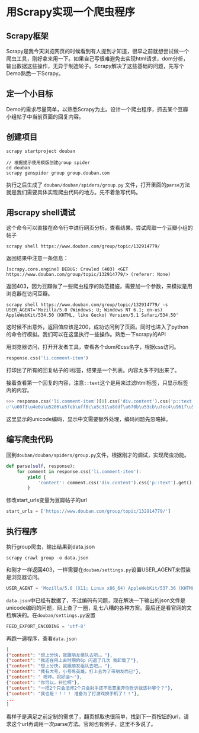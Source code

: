 # 用Scrapy实现一个爬虫程序

## Scrapy框架
Scrapy是我今天浏览网页的时候看到有人提到才知道，很早之前就想尝试做一个爬虫工具，刚好拿来用一下。如果自己写很难避免去实现html请求，dom分析，输出数据这些操作，无异于制造轮子。Scrapy解决了这些基础的问题，先写个Demo熟悉一下Scrapy。

## 定一个小目标
Demo的需求尽量简单，以熟悉Scrapy为主。设计一个爬虫程序，抓去某个豆瓣小组帖子中当前页面的回复内容。

## 创建项目
```
scrapy startproject douban

// 根据提示使用模版创建group spider
cd douban
scrapy genspider group group.douban.com
```
执行之后生成了 `douban/douban/spiders/group.py` 文件，打开里面的`parse`方法就是我们需要具体实现爬虫代码的地方。先不着急写代码。

## 用scrapy shell调试
这个命令可以直接在命令行中进行网页分析，查看结果。尝试爬取一个豆瓣小组的帖子
```
scrapy shell https://www.douban.com/group/topic/132914779/
```
返回结果中注意一条信息：
```
[scrapy.core.engine] DEBUG: Crawled (403) <GET https://www.douban.com/group/topic/132914779/> (referer: None)
```
返回403，因为豆瓣做了一些爬虫程序的防范措施，需要加一个参数，来模拟是用浏览器在访问豆瓣。
```
scrapy shell https://www.douban.com/group/topic/132914779/ -s USER_AGENT='Mozilla/5.0 (Windows; U; Windows NT 6.1; en-us) AppleWebKit/534.50 (KHTML, like Gecko) Version/5.1 Safari/534.50'
```
这时候不出意外，返回值应该是200，成功访问到了页面。同时也进入了python的命令行模拟。我们可以在这里执行一些操作。熟悉一下scrapy的API

用浏览器访问，打开开发者工具，查看各个dom和css名字，根据css访问。
```python
response.css('li.comment-item')
```
打印出了所有的回复帖子的li标签，结果是一个列表。内容太多不列出来了。

接着查看第一个回复的内容，注意`::text`这个是用来过滤html标签，只显示标签内的内容。
```python
>>> response.css('li.comment-item')[0].css('div.content').css('p::text').get()
u'\u60f3\u4e0a\u5206\u5feb\uff0c\u5c31\u8ddf\u670b\u53cb\u7ec4\u961f\u53bb\u5427\u3002\u3002'
```
这里显示的unicode编码，显示中文需要额外处理，编码问题先忽略掉。

## 编写爬虫代码
回到`douban/douban/spiders/group.py`文件，根据刚才的调试，实现爬虫功能。
```python
def parse(self, response):
    for comment in response.css('li.comment-item'):
        yield {
            'content': comment.css('div.content').css('p::text').get(),
        }
```
修改start_urls变量为豆瓣帖子的url
```python
start_urls = ['https://www.douban.com/group/topic/132914779/']
```

## 执行程序
执行group爬虫，输出结果到data.json
```
scrapy crawl group -o data.json
```
和刚才一样返回403，一样需要在`douban/settings.py`设置USER_AGENT来假装是浏览器访问。
```python
USER_AGENT = 'Mozilla/5.0 (X11; Linux x86_64) AppleWebKit/537.36 (KHTML, like Gecko) Chrome/58.0.3029.110 Safari/537.36'
```
`data.json`中已经有数据了，不过编码有问题，现在解决一下输出的json文件是unicode编码的问题，网上查了一圈，乱七八糟的各种方案。最后还是看官网的文档解决的。在`douban/settings.py`设置
```python
FEED_EXPORT_ENCODING = 'utf-8'
```
再跑一遍程序，查看`data.json`
```json
[
{"content": "想上分快，就跟朋友组队去吧。。"},
{"content": "我还在用上古时期的6p 闪退了几次 我卸载了"},
{"content": "想上分快，就跟朋友组队去吧。。"},
{"content": "我有大号，小号练英雄，打上去为了带朋友而已"},
{"content": " 嗯哼。祝好运～"},
{"content": "你可以，补位啊"},
{"content": "一把2个只会法师2个只会射手还不愿意重开你告诉我该补哪个？"},
{"content": "我也是！！！！ 准备为了打游戏换手机了！！"},
...
]
```
看样子是满足之前定制的需求了，翻页抓取也很简单，找到下一页按钮的url，请求这个url再调用一次parse方法。官网也有例子，这里不多说了。
